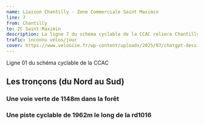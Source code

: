 ```yaml
---
name: Liaison Chantilly - Zone Commerciale Saint Maximin 
line: 7
from: Chantilly
to: ZC Saint-Maximin
description: La ligne 7 du schéma cyclable de la CCAC reliera Chantilly à la Zone de Saint-Maximin
trafic: inconnu vélos/jour
cover: https://www.velooise.fr/wp-content/uploads/2025/07/chatgpt-dessine-une-piste.jpg
---
```

Ligne 01 du schéma cyclable de la CCAC  
## Les tronçons (du Nord au Sud)

### Une voie verte de 1148m dans la forêt


### Une piste cyclable de 1962m le long de la rd1016

